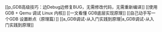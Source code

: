 
[[p_GDB高级技巧：边Debug边修复BUG，无需修改代码，无需重新编译]]
[[使用 GDB + Qemu 调试 Linux 内核]]
[[一文看懂 GDB底层实现原理]]
[[自己动手写一个GDB 设置断点（原理篇）]]
[[a_GDB调试-从入门实践到原理|a_GDB调试-从入门实践到原理]]
